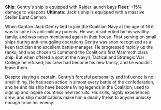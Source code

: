 **Ship:** Gentry's ship is equipped with Raider launch bays
**Fleet:** +15% damage to weapons
**Ultimate:** Jack's ship is equipped with a massive Stellar Burst Cannon

When Captain Jack Gentry lied to join the Coalition Navy at the age of 16 it was to spite his anti-military parents.  He was disinherited by his wealthy family, and was never mentioned again in their house.  First serving on small ships during anti-smuggling operations Gentry was soon recognized as a keen tactician and excellent battle-manager.  He progressed rapidly up the ranks, and was chosen to command the Coalition’s first Mammoth class ship.  But when offered a spot at the Navy’s Tactical and Strategic War College he refused; his crew had become his new family, and he wouldn’t leave them.

Despite staying a captain, Gentry’s forceful personality and influence is no small thing.  He has seen action in almost every battle of the confederation, and he and his ship have become living legends in the Coalition, used to sign up and inspire countless new recruits.  His skills, highly experienced crew, and ship modifications make him a deadly threat to anyone unlucky enough to be his enemy.